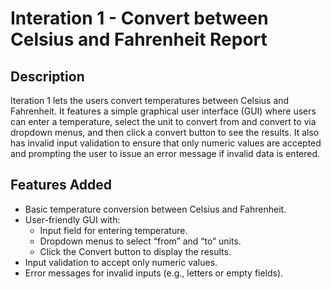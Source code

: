 # Interation 1 - Convert between Celsius and Fahrenheit Report

## Description
Iteration 1 lets the users convert temperatures between Celsius and Fahrenheit. It features a simple graphical user interface (GUI) where users can enter a temperature, select the unit to convert from and convert to via dropdown menus, and then click a convert button to see the results. It also has invalid input validation to ensure that only numeric values are accepted and prompting the user to issue an error message if invalid data is entered. 

## Features Added 
- Basic temperature conversion between Celsius and Fahrenheit. 
- User-friendly GUI with: 
  - Input field for entering temperature.
  - Dropdown menus to select “from” and “to” units.
  - Click the Convert button to display the results. 
- Input validation to accept only numeric values. 
- Error messages for invalid inputs (e.g., letters or empty fields).
